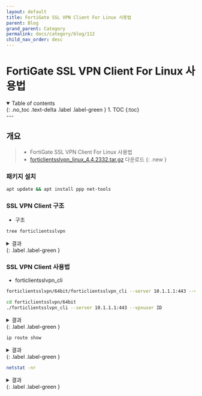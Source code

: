 ```yaml
---
layout: default
title: FortiGate SSL VPN Client For Linux 사용법
parent: Blog
grand_parent: Category
permalink: docs/category/blog/112
child_nav_order: desc
---
```

# FortiGate SSL VPN Client For Linux 사용법
<details open markdown="block">
  <summary>
    Table of contents
  </summary>
  {: .no_toc .text-delta .label .label-green }
1. TOC
{:toc}
</details>
---

## 개요

> - FortiGate SSL VPN Client For Linux 사용법
> - [forticlientsslvpn_linux_4.4.2332.tar.gz](https://github.com/heaths2/heaths2.github.io/files/12733569/forticlientsslvpn_linux_4.4.2332.tar.gz) 다운로드
{: .new }

### 패키지 설치

```bash
apt update && apt install ppp net-tools
```

### SSL VPN Client 구조

- 구조

```bash
tree forticlientsslvpn
```

<details markdown="block">
  <summary>
    결과
  </summary>
  {: .text-delta }
  
```bash
forticlientsslvpn
├── 32bit
│   ├── forticlientsslvpn
│   ├── forticlientsslvpn_cli
│   └── helper
│       ├── config
│       ├── construct_trustca
│       ├── fctrouternke.kext
│       │   └── Contents
│       │       ├── Info.plist
│       │       ├── MacOS
│       │       │   └── fctrouternke
│       │       └── Resources
│       │           └── English.lproj
│       │               └── InfoPlist.strings
│       ├── fctrt
│       ├── fortisslcacert.pem
│       ├── fortisslclient.crt
│       ├── fortisslclient.key
│       ├── License.txt
│       ├── printcert
│       ├── setup
│       ├── showlicense
│       ├── subproc
│       └── waitppp.sh
├── 64bit
│   ├── forticlientsslvpn
│   ├── forticlientsslvpn_cli
│   └── helper
│       ├── config
│       ├── construct_trustca
│       ├── fctrouternke.kext
│       │   └── Contents
│       │       ├── Info.plist
│       │       ├── MacOS
│       │       │   └── fctrouternke
│       │       └── Resources
│       │           └── English.lproj
│       │               └── InfoPlist.strings
│       ├── fctrt
│       ├── fortisslcacert.pem
│       ├── fortisslclient.crt
│       ├── fortisslclient.key
│       ├── License.txt
│       ├── printcert
│       ├── setup
│       ├── showlicense
│       ├── subproc
│       └── waitppp.sh
└── fortisslvpn.sh

### SSL VPN Client 사용법

14 directories, 35 files
```

</details>
{: .label .label-green }

### SSL VPN Client 사용법

- forticlientsslvpn_cli

```bash
forticlientsslvpn/64bit/forticlientsslvpn_cli --server 10.1.1.1:443 --vpnuser ID
```

```bash
cd forticlientsslvpn/64bit
./forticlientsslvpn_cli --server 10.1.1.1:443 --vpnuser ID
```

<details markdown="block">
  <summary>
    결과
  </summary>
  {: .text-delta }

```bash
Password for VPN:
STATUS::Setting up the tunnel
STATUS::Connecting...
Certificate:Certificate:

... 생략...
The certificate for the SSLVPN server is invalid.
You are connecting to an untrusted server. which could put your confidential information at risk.
Would you like to connect to this server? (Y/N)
y
STATUS::Login succeed
STATUS::Starting PPPd
STATUS::Initializing tunnel
STATUS::Connecting to server
STATUS::Connected
Press Ctrl-C to quit
STATUS::Tunnel running
```

</details>
{: .label .label-green }


```bash
ip route show
```

<details markdown="block">
  <summary>
    결과
  </summary>
  {: .text-delta }

```bash
default via 172.1.1.10 dev ppp0 scope link 
default via 192.168.0.1 dev enp0s3 proto dhcp src 192.168.1.100 metric 100 
10.1.1.1 via 192.168.0.1 dev enp0s3 
192.168.0.0/16 dev enp0s3 proto kernel scope link src 192.168.1.100 
192.168.0.1 dev enp0s3 proto dhcp scope link src 192.168.1.100 metric 100
```

</details>
{: .label .label-green }

```bash
netstat -nr
```

<details markdown="block">
  <summary>
    결과
  </summary>
  {: .text-delta }

```bash
Kernel IP routing table
Destination     Gateway         Genmask         Flags   MSS Window  irtt Iface
0.0.0.0         20.1.2.10       0.0.0.0         UG        0 0          0 ppp0
0.0.0.0         192.168.0.1     0.0.0.0         UG        0 0          0 enp0s3
10.1.1.1        192.168.0.1     255.255.255.255 UGH       0 0          0 enp0s3
192.168.0.0     0.0.0.0         255.255.0.0     U         0 0          0 enp0s3
192.168.0.1     0.0.0.0         255.255.255.255 UH        0 0          0 enp0s3
```

</details>
{: .label .label-green }
